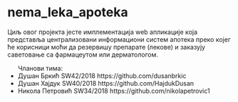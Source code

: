 # nema_leka_apoteka

<p>
Циљ овог пројекта јесте имплементација web апликације која представља централизовани информациони систем апотека преко којег ће корисници моћи да резервишу препарате (лекове) и заказују саветовање са фармацеутом или дерматологом.
</p>

<ul>
Чланови тима:
    <li>Душан Бркић         SW42/2018   https://github.com/dusanbrkic</li>
    <li>Душан Хајдук        SW40/2018   https://github.com/HajdukDusan</li>
    <li>Никола Петровић     SW34/2018   https://github.com/nikolapetrovic1</li>

</ul>
